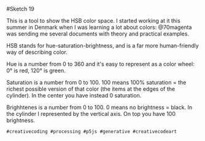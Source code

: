 #Sketch 19

This is a tool to show the HSB color space. I started working at it this summer in Denmark when I was learning a lot about colors: @70magenta was sending me several documents with theory and practical examples.


HSB stands for hue-saturation-brightness, and is a far more human-friendly way of describing color.

Hue is a number from 0 to 360 and it's easy to represent as a color wheel: 0° is  red, 120° is green.

Saturation is a number from 0 to 100. 100  means 100% saturation = the richest possible version of that color (the items at the edges of the cylinder). In the center you have instead 0 saturation.

Brighhtenes is a number from 0 to 100. 0 means no brightness = black. In the cylinder I represented by the vertical axis. On top you have 100 brightness.

`#creativecoding #processing #p5js #generative #creativecodeart`